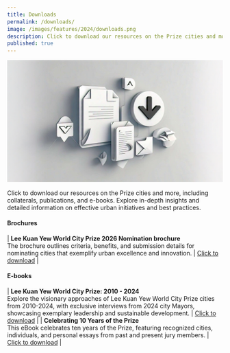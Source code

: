 ```yaml
---
title: Downloads
permalink: /downloads/
image: /images/features/2024/downloads.png
description: Click to download our resources on the Prize cities and more, including collaterals, publications, and e-books. Explore in-depth insights and detailed information on effective urban initiatives and best practices.
published: true
---
```


![Downloads](/images/features/2024/downloads.png)

Click to download our resources on the Prize cities and more, including collaterals, publications, and e-books. Explore in-depth insights and detailed information on effective urban initiatives and best practices. 

#### **Brochures**

| **Lee Kuan Yew World City Prize 2026 Nomination brochure** <br> The brochure outlines criteria, benefits, and submission details for nominating cities that exemplify urban excellence and innovation. | [Click to download](/documents/2026-prize.pdf) |

#### **E-books**

| **Lee Kuan Yew World City Prize: 2010 - 2024** <br> Explore the visionary approaches of Lee Kuan Yew World City Prize cities from 2010-2024, with exclusive interviews from 2024 city Mayors, showcasing exemplary leadership and sustainable development. | [Click to download](/documents/worldcityprize-2024.pdf) |
| **Celebrating 10 Years of the Prize** <br> This eBook celebrates ten years of the Prize, featuring recognized cities, individuals, and personal essays from past and present jury members. | [Click to download](/documents/Celebrating-Ten-Years-of-the-Prize.pdf) |

